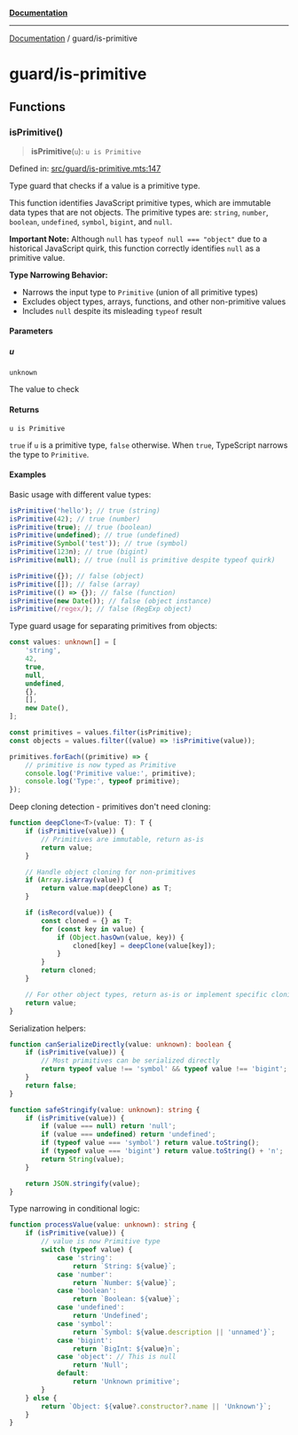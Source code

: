 [**Documentation**](../README.md)

---

[Documentation](../README.md) / guard/is-primitive

# guard/is-primitive

## Functions

### isPrimitive()

> **isPrimitive**(`u`): `u is Primitive`

Defined in: [src/guard/is-primitive.mts:147](https://github.com/noshiro-pf/ts-data-forge/blob/main/src/guard/is-primitive.mts#L147)

Type guard that checks if a value is a primitive type.

This function identifies JavaScript primitive types, which are immutable data types that are
not objects. The primitive types are: `string`, `number`, `boolean`, `undefined`, `symbol`,
`bigint`, and `null`.

**Important Note:** Although `null` has `typeof null === "object"` due to a historical
JavaScript quirk, this function correctly identifies `null` as a primitive value.

**Type Narrowing Behavior:**

- Narrows the input type to `Primitive` (union of all primitive types)
- Excludes object types, arrays, functions, and other non-primitive values
- Includes `null` despite its misleading `typeof` result

#### Parameters

##### u

`unknown`

The value to check

#### Returns

`u is Primitive`

`true` if `u` is a primitive type, `false` otherwise.
When `true`, TypeScript narrows the type to `Primitive`.

#### Examples

Basic usage with different value types:

```typescript
isPrimitive('hello'); // true (string)
isPrimitive(42); // true (number)
isPrimitive(true); // true (boolean)
isPrimitive(undefined); // true (undefined)
isPrimitive(Symbol('test')); // true (symbol)
isPrimitive(123n); // true (bigint)
isPrimitive(null); // true (null is primitive despite typeof quirk)

isPrimitive({}); // false (object)
isPrimitive([]); // false (array)
isPrimitive(() => {}); // false (function)
isPrimitive(new Date()); // false (object instance)
isPrimitive(/regex/); // false (RegExp object)
```

Type guard usage for separating primitives from objects:

```typescript
const values: unknown[] = [
    'string',
    42,
    true,
    null,
    undefined,
    {},
    [],
    new Date(),
];

const primitives = values.filter(isPrimitive);
const objects = values.filter((value) => !isPrimitive(value));

primitives.forEach((primitive) => {
    // primitive is now typed as Primitive
    console.log('Primitive value:', primitive);
    console.log('Type:', typeof primitive);
});
```

Deep cloning detection - primitives don't need cloning:

```typescript
function deepClone<T>(value: T): T {
    if (isPrimitive(value)) {
        // Primitives are immutable, return as-is
        return value;
    }

    // Handle object cloning for non-primitives
    if (Array.isArray(value)) {
        return value.map(deepClone) as T;
    }

    if (isRecord(value)) {
        const cloned = {} as T;
        for (const key in value) {
            if (Object.hasOwn(value, key)) {
                cloned[key] = deepClone(value[key]);
            }
        }
        return cloned;
    }

    // For other object types, return as-is or implement specific cloning
    return value;
}
```

Serialization helpers:

```typescript
function canSerializeDirectly(value: unknown): boolean {
    if (isPrimitive(value)) {
        // Most primitives can be serialized directly
        return typeof value !== 'symbol' && typeof value !== 'bigint';
    }
    return false;
}

function safeStringify(value: unknown): string {
    if (isPrimitive(value)) {
        if (value === null) return 'null';
        if (value === undefined) return 'undefined';
        if (typeof value === 'symbol') return value.toString();
        if (typeof value === 'bigint') return value.toString() + 'n';
        return String(value);
    }

    return JSON.stringify(value);
}
```

Type narrowing in conditional logic:

```typescript
function processValue(value: unknown): string {
    if (isPrimitive(value)) {
        // value is now Primitive type
        switch (typeof value) {
            case 'string':
                return `String: ${value}`;
            case 'number':
                return `Number: ${value}`;
            case 'boolean':
                return `Boolean: ${value}`;
            case 'undefined':
                return 'Undefined';
            case 'symbol':
                return `Symbol: ${value.description || 'unnamed'}`;
            case 'bigint':
                return `BigInt: ${value}n`;
            case 'object': // This is null
                return 'Null';
            default:
                return 'Unknown primitive';
        }
    } else {
        return `Object: ${value?.constructor?.name || 'Unknown'}`;
    }
}
```
